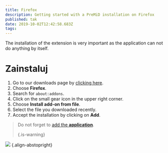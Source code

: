 ```yaml
---
title: Firefox
description: Getting started with a PreMiD installation on Firefox
published: tak
date: 2019-10-02T12:42:58.683Z
tags:
---
```


The installation of the extension is very important as the application can not do anything by itself.

# Zainstaluj
1. Go to our downloads page by [clicking here](https://premid.app/downloads).
2. Choose **Firefox**.
3. Search for `about:addons`.
4. Click on the small gear icon in the upper right corner.
5. Choose **Install add-on from file**.
6. Select the file you downloaded recently.
7. Accept the installation by clicking on **Add**.

> Do not forget to [add the **application**](/install). 
> 
> {.is-warning}

![](https://img.icons8.com/color/2x/firefox.png) {.align-abstopright}